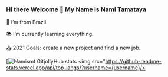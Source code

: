 ### Hi there Welcome 👋 My Name is Nami Tamataya

:house_with_garden: I’m from Brazil.

:books: I’m currently learning everything.

:outbox_tray: 2021 Goals: create a new project and find a new job.

[![Namismt GitjollyHub stats](https://github-readme-stats.vercel.app/api?username=Namismt)
<img src="https://github-readme-stats.vercel.app/api/top-langs/?username={username}/>

